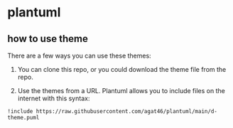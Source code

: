 # plantuml

## how to use theme
There are a few ways you can use these themes:

1. You can clone this repo, or you could download the theme file from the repo.

2. Use the themes from a URL. Plantuml allows you to include files on the internet with this syntax:
```
!include https://raw.githubusercontent.com/agat46/plantuml/main/d-theme.puml
```
